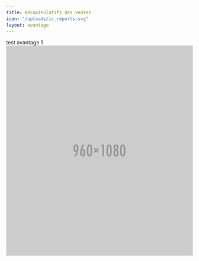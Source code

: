 ```yaml
---
title: Récapitulatifs des ventes
icon: "/uploads/ic_reports.svg"
layout: avantage
---
```

test avantage 1![](/uploads/bg-aside-1.jpg)